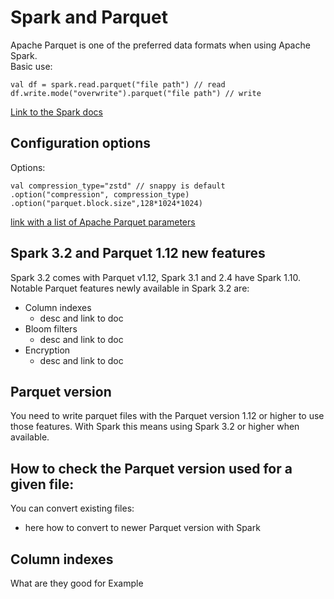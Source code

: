 # Spark and Parquet

Apache Parquet is one of the preferred data formats when using Apache Spark.  
Basic use:
```
val df = spark.read.parquet("file path") // read
df.write.mode("overwrite").parquet("file path") // write
```
[Link to the Spark docs](https://spark.apache.org/docs/latest/sql-data-sources-parquet.html)

## Configuration options
Options:
```
val compression_type="zstd" // snappy is default
.option("compression", compression_type)
.option("parquet.block.size",128*1024*1024)
```
[link with a list of Apache Parquet parameters](https://github.com/apache/parquet-mr/blob/master/parquet-hadoop/README.mdhttps://github.com/apache/parquet-mr/blob/master/parquet-hadoop/README.md`)

## Spark 3.2 and Parquet 1.12 new features

Spark 3.2 comes with Parquet v1.12, Spark 3.1 and 2.4 have Spark 1.10.
Notable Parquet features newly available in Spark 3.2 are:

- Column indexes
  - desc and link to doc
- Bloom filters
    - desc and link to doc
- Encryption
   - desc and link to doc

## Parquet version
You need to write parquet files with the Parquet version 1.12 or higher to use those features.
With Spark this means using Spark 3.2 or higher when available.

How to check the Parquet version used for a given file:
- 

You can convert existing files:
 - here how to convert to newer Parquet version with Spark

## Column indexes
What are they good for
Example
